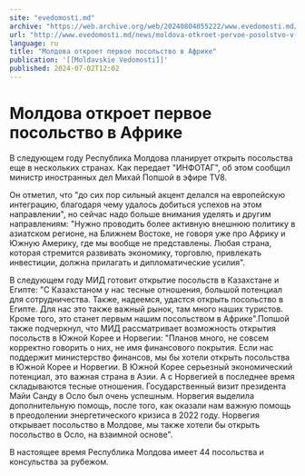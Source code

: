 ```yaml
---
site: "evedomosti.md"
archive: "https://web.archive.org/web/20240804055222/www.evedomosti.md/news/moldova-otkroet-pervoe-posolstvo-v-afrike"
url: "http://www.evedomosti.md/news/moldova-otkroet-pervoe-posolstvo-v-afrike"
language: ru
title: "Молдова откроет первое посольство в Африке"
publication: '[[Moldavskie Vedomosti]]'
published: 2024-07-02T12:02
---
```


# Молдова откроет первое посольство в Африке

В следующем году Республика Молдова планирует открыть посольства еще в нескольких странах. Как передает "ИНФОТАГ", об этом сообщил министр иностранных дел Михай Попшой в эфире TV8.

Он отметил, что "до сих пор сильный акцент делался на европейскую интеграцию, благодаря чему удалось добиться успехов на этом направлении", но сейчас надо больше внимания уделять и другим направлениям: "Нужно проводить более активную внешнюю политику в азиатском регионе, на Ближнем Востоке, не говоря уже про Африку и Южную Америку, где мы вообще не представлены. Любая страна, которая стремится развивать экономику, торговлю, привлекать инвестиции, должна прилагать и дипломатические усилия".

В следующем году МИД готовит открытие посольств в Казахстане и Египте: "С Казахстаном у нас тесные отношения, большой потенциал для сотрудничества. Также, надеемся, удастся открыть посольство в Египте. Для нас это также важный рынок, там много наших туристов. Кроме того, это станет первым нашим посольством в Африке".Попшой также подчеркнул, что МИД рассматривает возможность открытия посольств в Южной Корее и Норвегии: "Планов много, не совсем корректно говорить о них, не имя финансового покрытия. Если нас поддержит министерство финансов, мы бы хотели открыть посольства в Южной Корее и Норвегии. В Южной Корее серьезный экономический потенциал, это важная страна в Азии. А с Норвегией в последнее время складываются тесные отношения. Государственный визит президента Майи Санду в Осло был очень успешным. Норвегия выделила дополнительную помощь, после того, как оказали нам важную помощь в преодолении энергетического кризиса в 2022 году. Норвегия открывает посольство в Молдове, мы также хотели бы открыть посольство в Осло, на взаимной основе".

В настоящее время Республика Молдова имеет 44 посольства и консульства за рубежом.
